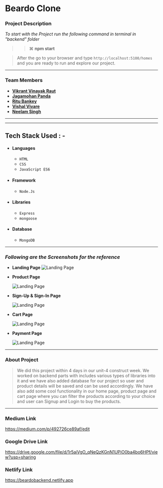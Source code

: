 # Beardo Clone

### Project Description

_To start with the Project run the following command in terminal in "backend" folder_

> > ⌘ **npm start**

> After the go to your browser and type `http://localhost:5100/homes` and you are ready to run and explore our project.

---

### Team Members

- **[Vikrant Vinayak Raut](https://github.com/)**
- **[Jagamohan Panda](https://github.com/)**
- **[Ritu Bankey](https://github.com/)**
- **[Vishal Vivare](https://github.com/)**
- **[Neelam Singh](https://github.com/Neelam2026)**

---

---

## Tech Stack Used : -

- #### Languages
  - `HTML`
  - `CSS`
  - `JavaScript ES6`
- #### Framework
  - `Node.Js`
- #### Libraries
  - `Express`
  - `mongoose`
- #### Database
  - `MongoDB`

---

### _Following are the Screenshots for the reference_

- **Landing Page**
  ![Landing Page](https://miro.medium.com/max/1400/1*Zuwc_r5ReiIC3-obVc3RWw.jpeg)

- **Product Page**

  ![Landing Page](https://miro.medium.com/max/1400/1*S3T0tSTZCrZlOhspFJZSWw.jpeg)


- **Sign-Up & Sign-In Page**

  ![Landing Page](https://miro.medium.com/max/1400/1*6x8JMbVZWqQyU9vub9Reyg.jpeg)


- **Cart Page**

  ![Landing Page](https://miro.medium.com/max/875/0*qy8KRtpzkNYaFZ1N.png)

- **Payment Page**

  ![Landing Page](https://miro.medium.com/max/875/0*ZP_AX1On72rY4QQN.png)

---

### About Project

> We did this project within 4 days in our unit-4 construct week. We worked on backend parts with includes various types of libraries into it and we have also added database for our project so user and product details will be saved and can be used accordingly. We have also add some cool functionality in our home page, product page and cart page where you can filter the products according to your choice and user can Signup and Login to buy the products.

---

### Medium Link

https://medium.com/p/492726ce89af/edit

### Google Drive Link

https://drive.google.com/file/d/1r5aiVgO_qNeQzKGnN1UPiO0ba4bo6HPf/view?usp=sharing


### Netlify Link
https://beardobackend.netlify.app
